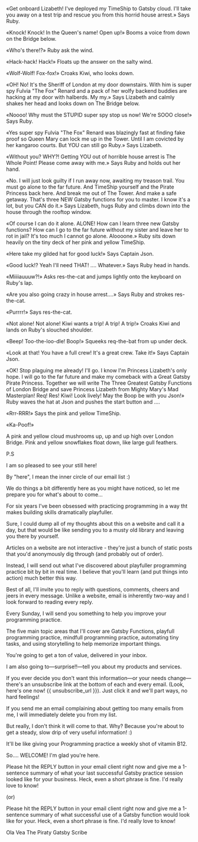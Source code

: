 «Get onboard Lizabeth! I've deployed my TimeShip to Gatsby cloud. I'll take you away on a test trip and rescue you from this horrid house arrest.» Says Ruby.

«Knock! Knock! In the Queen's name! Open up!» Booms a voice from down on the Bridge below.

«Who's there!?» Ruby ask the wind.

«Hack-hack! Hack!» Floats up the answer on the salty wind.


«Wolf-Wolf! Fox-fox!» Croaks Kiwi, who looks down.

«OH! No! It's the Sheriff of London at my door downstairs. With him is super spy Fulvia "The Fox" Renard and a pack of her wolfy backend buddies are hacking at my door with halberds. My my.» Says Lizabeth and calmly shakes her head and looks down on The Bridge below.

«Noooo! Why must the STUPID super spy stop us now! We're SOOO close!» Says Ruby.

«Yes super spy Fulvia "The Fox" Renard was blazingly fast at finding fake proof so Queen Mary can lock me up in the Tower. Until I am covicted by her kangaroo courts. But YOU can still go Ruby.» Says Lizabeth.

«Without you? WHY?! Getting YOU out of horrible house arrest is The Whole Point! Please come away with me.» Says Ruby and holds out her hand.

«No. I will just look guilty if I run away now, awaiting my treason trail. You must go alone to the far future. And TimeShip yourself and the Pirate Princess back here. And break me out of The Tower. And make a safe getaway. That's three NEW Gatsby functions for you to master. I know it's a lot, but you CAN do it.» Says Lizabeth, hugs Ruby and climbs down into the house through the rooftop window.

«Of course I can do it alone. ALONE! How can I learn three new Gatsby functions? How can I go to the far future without my sister and leave her to rot in jail? It's too much I cannot go alone. Aloooone.» Ruby sits down heavily on the tiny deck of her pink and yellow TimeShip.

«Here take my gilded hat for good luck!» Says Captain Json.

«Good luck!? Yeah I'll need THAT! .... Whatever.» Says Ruby head in hands.

«Miiiiauuuw?!» Asks res-the-cat and jumps lightly onto the keyboard on Ruby's lap.

«Are you also going crazy in house arrest....» Says Ruby and strokes res-the-cat.

«Purrrr!» Says res-the-cat.

«Not alone! Not alone! Kiwi wants a trip! A trip! A trip!» Croaks Kiwi and lands on Ruby's slouched shoulder.

«Beep! Too-the-loo-dle! Boop!» Squeeks req-the-bat from up under deck.



«Look at that! You have a full crew! It's a great crew. Take it!» Says Captain Json.


«OK! Stop plaguing me already! I'll go. I know I'm Princess Lizabeth's only hope.
I will go to the far future and make my comeback with a Great Gatsby Pirate Princess. Together we will write The Three Greatest Gatsby Functions of London Bridge and save Princess Lizabeth from Mighty Mary's Mad Masterplan! Req! Res! Kiwi! Look lively! May the Boop be with you Json!» Ruby waves the hat at Json and pushes the start button and ....

«Rrr-RRR!» Says the pink and yellow  TimeShip.

«Ka-Poof!»

A pink and yellow cloud mushrooms up, up and up high over London Bridge. Pink and yellow snowflakes float down, like large gull feathers.

P.S

I am so pleased to see your still here!

By "here", I mean the inner circle of our email list :)

We do things a bit differently here as you might have noticed, so let me prepare you for what's about to come...

For six years I've been obsessed with practicing programming in a way tht
makes building skills dramatically playfuller.

Sure, I could dump all of my thoughts about this on a website and call it a day, but that would be like sending you to a musty old library and leaving you there by yourself.

Articles on a website are not interactive - they're just a bunch of static posts that you'd anonymously dig through (and probably out of order).

Instead, I will send out what I've discovered about playfuller programming practice bit by bit in real time. I believe that you'll learn (and put things into action) much better this way.

Best of all, I'll invite you to reply with questions, comments, cheers and jeers in every message. Unlike a website, email is inherently two-way and I look forward to reading every reply.

Every Sunday, I will send you something to help you improve your programming practice.

The five main topic areas that I'll cover are Gatsby Functions, playfull programming practice, mindfull programming practice, automating tiny tasks, and using storytelling to help memorize important things.

You're going to get a ton of value, delivered in your inbox.

I am also going to—surprise!!—tell you about my products and services.

If you ever decide you don't want this information—or your needs change—there's an unsubscribe link at the bottom of each and every email. (Look, here's one now! {{ unsubscribe_url }}). Just click it and we'll part ways, no hard feelings!

If you send me an email complaining about getting too many emails from me, I will immediately delete you from my list.

But really, I don't think it will come to that. Why? Because you're about to get a steady, slow drip of very useful information! :)

It'll be like giving your Programming practice a weekly shot of vitamin B12.

So.... WELCOME! I'm glad you're here.

Please hit the REPLY button in your email client right now and give me a 1-sentence summary of what your last successful Gatsby practice session looked like for your business. Heck, even a short phrase is fine. I'd really love to know!

(or)

Please hit the REPLY button in your email client right now and give me a 1-sentence summary of what successful use of a Gatsby function would look like for your. Heck, even a short phrase is fine. I'd really love to know!

Ola Vea
The Piraty Gatsby Scribe
